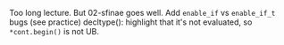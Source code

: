 Too long lecture. But 02-sfinae goes well.
Add `enable_if` vs `enable_if_t` bugs (see practice)
decltype(): highlight that it's not evaluated, so `*cont.begin()` is not UB.
